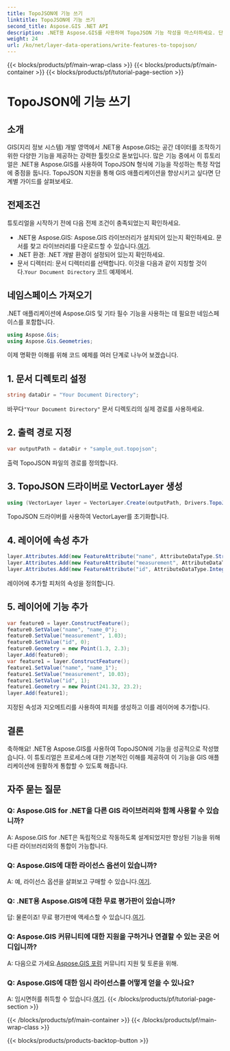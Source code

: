 ```yaml
---
title: TopoJSON에 기능 쓰기
linktitle: TopoJSON에 기능 쓰기
second_title: Aspose.GIS .NET API
description: .NET용 Aspose.GIS를 사용하여 TopoJSON 기능 작성을 마스터하세요. 단계별 튜토리얼을 따라해보세요. GIS 애플리케이션을 향상시키세요.
weight: 24
url: /ko/net/layer-data-operations/write-features-to-topojson/
---
```


{{< blocks/products/pf/main-wrap-class >}}
{{< blocks/products/pf/main-container >}}
{{< blocks/products/pf/tutorial-page-section >}}

# TopoJSON에 기능 쓰기

## 소개
GIS(지리 정보 시스템) 개발 영역에서 .NET용 Aspose.GIS는 공간 데이터를 조작하기 위한 다양한 기능을 제공하는 강력한 툴킷으로 돋보입니다. 많은 기능 중에서 이 튜토리얼은 .NET용 Aspose.GIS를 사용하여 TopoJSON 형식에 기능을 작성하는 특정 작업에 중점을 둡니다. TopoJSON 지원을 통해 GIS 애플리케이션을 향상시키고 싶다면 단계별 가이드를 살펴보세요.
## 전제조건
튜토리얼을 시작하기 전에 다음 전제 조건이 충족되었는지 확인하세요.
-  .NET용 Aspose.GIS: Aspose.GIS 라이브러리가 설치되어 있는지 확인하세요. 문서를 찾고 라이브러리를 다운로드할 수 있습니다.[여기](https://reference.aspose.com/gis/net/).
- .NET 환경: .NET 개발 환경이 설정되어 있는지 확인하세요.
-  문서 디렉터리: 문서 디렉터리를 선택합니다. 이것을 다음과 같이 지칭할 것이다.`Your Document Directory` 코드 예제에서.
## 네임스페이스 가져오기
.NET 애플리케이션에 Aspose.GIS 및 기타 필수 기능을 사용하는 데 필요한 네임스페이스를 포함합니다.
```csharp
using Aspose.Gis;
using Aspose.Gis.Geometries;
```
이제 명확한 이해를 위해 코드 예제를 여러 단계로 나누어 보겠습니다.
## 1. 문서 디렉토리 설정
```csharp
string dataDir = "Your Document Directory";
```
 바꾸다`"Your Document Directory"` 문서 디렉토리의 실제 경로를 사용하세요.
## 2. 출력 경로 지정
```csharp
var outputPath = dataDir + "sample_out.topojson";
```
출력 TopoJSON 파일의 경로를 정의합니다.
## 3. TopoJSON 드라이버로 VectorLayer 생성
```csharp
using (VectorLayer layer = VectorLayer.Create(outputPath, Drivers.TopoJson))
```
TopoJSON 드라이버를 사용하여 VectorLayer를 초기화합니다.
## 4. 레이어에 속성 추가
```csharp
layer.Attributes.Add(new FeatureAttribute("name", AttributeDataType.String));
layer.Attributes.Add(new FeatureAttribute("measurement", AttributeDataType.Double));
layer.Attributes.Add(new FeatureAttribute("id", AttributeDataType.Integer));
```
레이어에 추가할 피처의 속성을 정의합니다.
## 5. 레이어에 기능 추가
```csharp
var feature0 = layer.ConstructFeature();
feature0.SetValue("name", "name_0");
feature0.SetValue("measurement", 1.03);
feature0.SetValue("id", 0);
feature0.Geometry = new Point(1.3, 2.3);
layer.Add(feature0);
var feature1 = layer.ConstructFeature();
feature1.SetValue("name", "name_1");
feature1.SetValue("measurement", 10.03);
feature1.SetValue("id", 1);
feature1.Geometry = new Point(241.32, 23.2);
layer.Add(feature1);
```
지정된 속성과 지오메트리를 사용하여 피처를 생성하고 이를 레이어에 추가합니다.
## 결론
축하해요! .NET용 Aspose.GIS를 사용하여 TopoJSON에 기능을 성공적으로 작성했습니다. 이 튜토리얼은 프로세스에 대한 기본적인 이해를 제공하여 이 기능을 GIS 애플리케이션에 원활하게 통합할 수 있도록 해줍니다.
## 자주 묻는 질문
### Q: Aspose.GIS for .NET을 다른 GIS 라이브러리와 함께 사용할 수 있습니까?
A: Aspose.GIS for .NET은 독립적으로 작동하도록 설계되었지만 향상된 기능을 위해 다른 라이브러리와의 통합이 가능합니다.
### Q: Aspose.GIS에 대한 라이선스 옵션이 있습니까?
 A: 예, 라이선스 옵션을 살펴보고 구매할 수 있습니다.[여기](https://purchase.aspose.com/buy).
### Q: .NET용 Aspose.GIS에 대한 무료 평가판이 있습니까?
 답: 물론이죠! 무료 평가판에 액세스할 수 있습니다.[여기](https://releases.aspose.com/).
### Q: Aspose.GIS 커뮤니티에 대한 지원을 구하거나 연결할 수 있는 곳은 어디입니까?
 A: 다음으로 가세요.[Aspose.GIS 포럼](https://forum.aspose.com/c/gis/33) 커뮤니티 지원 및 토론을 위해.
### Q: Aspose.GIS에 대한 임시 라이선스를 어떻게 얻을 수 있나요?
 A: 임시면허를 취득할 수 있습니다.[여기](https://purchase.aspose.com/temporary-license/).
{{< /blocks/products/pf/tutorial-page-section >}}

{{< /blocks/products/pf/main-container >}}
{{< /blocks/products/pf/main-wrap-class >}}

{{< blocks/products/products-backtop-button >}}
